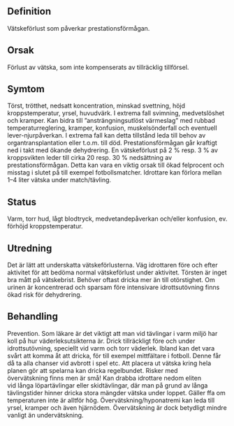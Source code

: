 ## Definition

Vätskeförlust som påverkar prestationsförmågan.

## Orsak

Förlust av vätska, som inte kompenserats av tillräcklig tillförsel.

## Symtom

Törst, trötthet, nedsatt koncentration, minskad svettning, höjd kroppstemperatur, yrsel, huvudvärk. I extrema fall svimning, medvetslöshet och kramper.
Kan bidra till ”ansträngningsutlöst värmeslag” med rubbad temperaturreglering, kramper, konfusion, muskelsönderfall och eventuell lever-njurpåverkan. I extrema fall kan detta tillstånd leda till behov av organtransplantation eller t.o.m. till död.
Prestationsförmågan går kraftigt ned i takt med ökande dehydrering. En vätskeförlust på 2 % resp. 3 % av kroppsvikten leder till cirka 20 resp. 30 % nedsättning av prestationsförmågan. Detta kan vara en viktig orsak till ökad felprocent och misstag i slutet på till exempel fotbollsmatcher. Idrottare kan förlora mellan 1–4 liter vätska under match/tävling.

## Status

Varm, torr hud, lågt blodtryck, medvetandepåverkan och/eller konfusion, ev. förhöjd kroppstemperatur.

## Utredning

Det är lätt att underskatta vätskeförlusterna. Väg idrottaren före och efter aktivitet för att bedöma normal vätskeförlust under aktivitet. Törsten är inget bra mått på vätskebrist. Behöver oftast dricka mer än till otörstighet. Om urinen är koncentrerad och sparsam före intensivare idrottsutövning finns ökad risk för dehydrering.

## Behandling

Prevention. Som läkare är det viktigt att man vid tävlingar i varm miljö har koll på hur väderleksutsikterna är. Drick tillräckligt före och under idrottsutövning, speciellt vid varm och torr väderlek. Ibland kan det vara svårt att komma åt att dricka, för till exempel mittfältare i fotboll. Denne får då ta alla chanser vid avbrott i spel etc. Att placera ut vätska kring hela planen gör att spelarna kan dricka regelbundet. Risker med övervätskning finns men är små! Kan drabba idrottare nedom eliten vid långa löpartävlingar eller skidtävlingar, där man på grund av långa tävlingstider hinner dricka stora mängder vätska under loppet. Gäller ffa om temperaturen inte är alltför hög. Övervätskning/hyponatremi kan leda till yrsel, kramper och även hjärnödem. Övervätskning är dock betydligt mindre vanligt än undervätskning.


